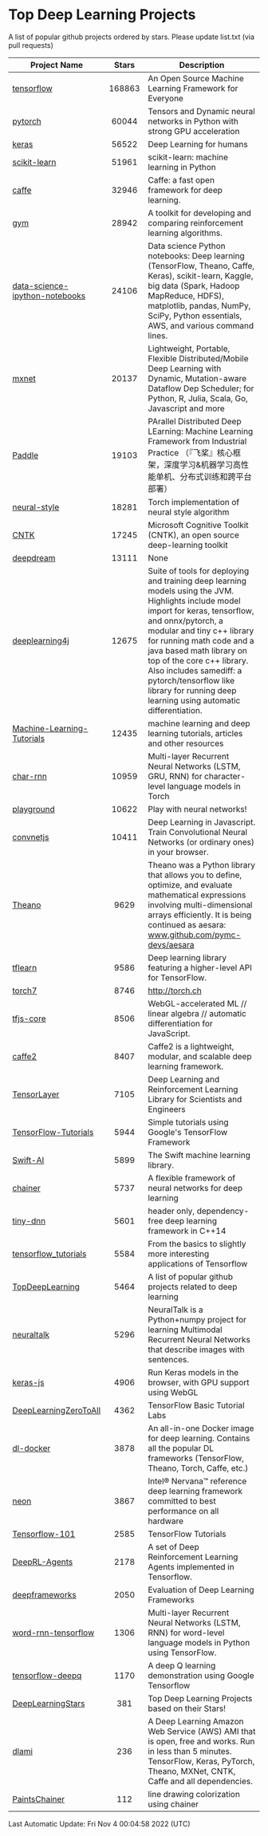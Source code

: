 # Top Deep Learning Projects
A list of popular github projects ordered by stars.
Please update list.txt (via pull requests)

|Project Name| Stars | Description |
| ---------- |:-----:| ----------- |
| [tensorflow](https://github.com/tensorflow/tensorflow) | 168863 | An Open Source Machine Learning Framework for Everyone |
| [pytorch](https://github.com/pytorch/pytorch) | 60044 | Tensors and Dynamic neural networks in Python with strong GPU acceleration |
| [keras](https://github.com/keras-team/keras) | 56522 | Deep Learning for humans |
| [scikit-learn](https://github.com/scikit-learn/scikit-learn) | 51961 | scikit-learn: machine learning in Python |
| [caffe](https://github.com/BVLC/caffe) | 32946 | Caffe: a fast open framework for deep learning. |
| [gym](https://github.com/openai/gym) | 28942 | A toolkit for developing and comparing reinforcement learning algorithms. |
| [data-science-ipython-notebooks](https://github.com/donnemartin/data-science-ipython-notebooks) | 24106 | Data science Python notebooks: Deep learning (TensorFlow, Theano, Caffe, Keras), scikit-learn, Kaggle, big data (Spark, Hadoop MapReduce, HDFS), matplotlib, pandas, NumPy, SciPy, Python essentials, AWS, and various command lines. |
| [mxnet](https://github.com/apache/mxnet) | 20137 | Lightweight, Portable, Flexible Distributed/Mobile Deep Learning with Dynamic, Mutation-aware Dataflow Dep Scheduler; for Python, R, Julia, Scala, Go, Javascript and more |
| [Paddle](https://github.com/PaddlePaddle/Paddle) | 19103 | PArallel Distributed Deep LEarning: Machine Learning Framework from Industrial Practice （『飞桨』核心框架，深度学习&机器学习高性能单机、分布式训练和跨平台部署） |
| [neural-style](https://github.com/jcjohnson/neural-style) | 18281 | Torch implementation of neural style algorithm |
| [CNTK](https://github.com/microsoft/CNTK) | 17245 | Microsoft Cognitive Toolkit (CNTK), an open source deep-learning toolkit |
| [deepdream](https://github.com/google/deepdream) | 13111 | None |
| [deeplearning4j](https://github.com/deeplearning4j/deeplearning4j) | 12675 | Suite of tools for deploying and training deep learning models using the JVM. Highlights include model import for keras, tensorflow, and onnx/pytorch, a modular and tiny c++ library for running math code and a java based math library on top of the core c++ library. Also includes samediff: a pytorch/tensorflow like library for running deep learning using automatic differentiation. |
| [Machine-Learning-Tutorials](https://github.com/ujjwalkarn/Machine-Learning-Tutorials) | 12435 | machine learning and deep learning tutorials, articles and other resources  |
| [char-rnn](https://github.com/karpathy/char-rnn) | 10959 | Multi-layer Recurrent Neural Networks (LSTM, GRU, RNN) for character-level language models in Torch |
| [playground](https://github.com/tensorflow/playground) | 10622 | Play with neural networks! |
| [convnetjs](https://github.com/karpathy/convnetjs) | 10411 | Deep Learning in Javascript. Train Convolutional Neural Networks (or ordinary ones) in your browser. |
| [Theano](https://github.com/Theano/Theano) | 9629 | Theano was a Python library that allows you to define, optimize, and evaluate mathematical expressions involving multi-dimensional arrays efficiently. It is being continued as aesara: www.github.com/pymc-devs/aesara |
| [tflearn](https://github.com/tflearn/tflearn) | 9586 | Deep learning library featuring a higher-level API for TensorFlow. |
| [torch7](https://github.com/torch/torch7) | 8746 | http://torch.ch |
| [tfjs-core](https://github.com/tensorflow/tfjs-core) | 8506 | WebGL-accelerated ML // linear algebra // automatic differentiation for JavaScript. |
| [caffe2](https://github.com/facebookarchive/caffe2) | 8407 | Caffe2 is a lightweight, modular, and scalable deep learning framework. |
| [TensorLayer](https://github.com/tensorlayer/TensorLayer) | 7105 | Deep Learning and Reinforcement Learning Library for Scientists and Engineers  |
| [TensorFlow-Tutorials](https://github.com/nlintz/TensorFlow-Tutorials) | 5944 | Simple tutorials using Google's TensorFlow Framework |
| [Swift-AI](https://github.com/Swift-AI/Swift-AI) | 5899 | The Swift machine learning library. |
| [chainer](https://github.com/chainer/chainer) | 5737 | A flexible framework of neural networks for deep learning |
| [tiny-dnn](https://github.com/tiny-dnn/tiny-dnn) | 5601 | header only, dependency-free deep learning framework in C++14 |
| [tensorflow_tutorials](https://github.com/pkmital/tensorflow_tutorials) | 5584 | From the basics to slightly more interesting applications of Tensorflow |
| [TopDeepLearning](https://github.com/aymericdamien/TopDeepLearning) | 5464 | A list of popular github projects related to deep learning |
| [neuraltalk](https://github.com/karpathy/neuraltalk) | 5296 | NeuralTalk is a Python+numpy project for learning Multimodal Recurrent Neural Networks that describe images with sentences. |
| [keras-js](https://github.com/transcranial/keras-js) | 4906 | Run Keras models in the browser, with GPU support using WebGL |
| [DeepLearningZeroToAll](https://github.com/hunkim/DeepLearningZeroToAll) | 4362 | TensorFlow Basic Tutorial Labs |
| [dl-docker](https://github.com/floydhub/dl-docker) | 3878 | An all-in-one Docker image for deep learning. Contains all the popular DL frameworks (TensorFlow, Theano, Torch, Caffe, etc.) |
| [neon](https://github.com/NervanaSystems/neon) | 3867 | Intel® Nervana™ reference deep learning framework committed to best performance on all hardware |
| [Tensorflow-101](https://github.com/sjchoi86/Tensorflow-101) | 2585 | TensorFlow Tutorials |
| [DeepRL-Agents](https://github.com/awjuliani/DeepRL-Agents) | 2178 | A set of Deep Reinforcement Learning Agents implemented in Tensorflow. |
| [deepframeworks](https://github.com/zer0n/deepframeworks) | 2050 | Evaluation of Deep Learning Frameworks |
| [word-rnn-tensorflow](https://github.com/hunkim/word-rnn-tensorflow) | 1306 | Multi-layer Recurrent Neural Networks (LSTM, RNN) for word-level language models in Python using TensorFlow. |
| [tensorflow-deepq](https://github.com/siemanko/tensorflow-deepq) | 1170 | A deep Q learning demonstration using Google Tensorflow |
| [DeepLearningStars](https://github.com/hunkim/DeepLearningStars) | 381 | Top Deep Learning Projects based on their Stars! |
| [dlami](https://github.com/ritchieng/dlami) | 236 | A Deep Learning Amazon Web Service (AWS) AMI that is open, free and works. Run in less than 5 minutes. TensorFlow, Keras, PyTorch, Theano, MXNet, CNTK, Caffe and all dependencies. |
| [PaintsChainer](https://github.com/taizan/PaintsChainer) | 112 | line drawing colorization using chainer |

Last Automatic Update: Fri Nov  4 00:04:58 2022 (UTC)
